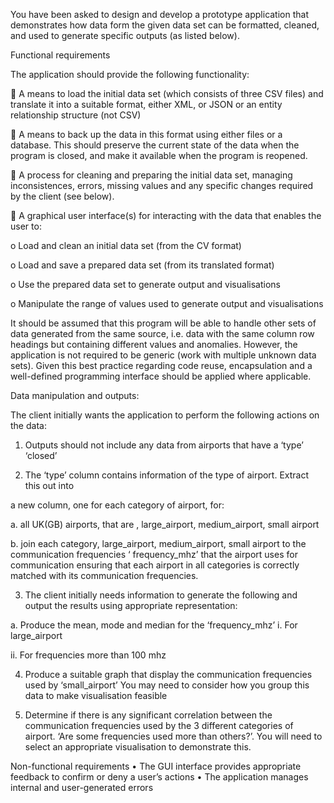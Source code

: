 You have been asked to design and develop a prototype application that demonstrates 
how data form the given data set can be formatted, cleaned, and used to generate 
specific outputs (as listed below).

Functional requirements

The application should provide the following functionality:

 A means to load the initial data set (which consists of three CSV files) and translate it 
into a suitable format, either XML, or JSON or an entity relationship structure (not 
CSV) 

 A means to back up the data in this format using either files or a database. This 
should preserve the current state of the data when the program is closed, and make 
it available when the program is reopened. 

 A process for cleaning and preparing the initial data set, managing inconsistences, 
errors, missing values and any specific changes required by the client (see below).

 A graphical user interface(s) for interacting with the data that enables the user to:

o Load and clean an initial data set (from the CV format)

o Load and save a prepared data set (from its translated format)

o Use the prepared data set to generate output and visualisations

o Manipulate the range of values used to generate output and visualisations

It should be assumed that this program will be able to handle other sets of data 
generated from the same source, i.e. data with the same column row headings but 
containing different values and anomalies. However, the application is not required to be 
generic (work with multiple unknown data sets). Given this best practice regarding code 
reuse, encapsulation and a well-defined programming interface should be applied where 
applicable.

Data manipulation and outputs:

The client initially wants the application to perform the following actions on the data:

1. Outputs should not include any data from airports that have a ‘type’ ‘closed’

2. The ‘type’ column contains information of the type of airport. Extract this out into

a new column, one for each category of airport, for:

a. all UK(GB) airports, that are , large_airport, medium_airport, small 
airport

b. join each category, large_airport, medium_airport, small airport
to the communication frequencies ‘ frequency_mhz’ that the airport uses 
for communication ensuring that each airport in all categories is correctly 
matched with its communication frequencies.

3. The client initially needs information to generate the following and output the 
results using appropriate representation:

a. Produce the mean, mode and median for the ‘frequency_mhz’
i. For large_airport

ii. For frequencies more than 100 mhz

4. Produce a suitable graph that display the communication frequencies used by 
‘small_airport’ You may need to consider how you group this data to make 
visualisation feasible

5. Determine if there is any significant correlation between the communication 
frequencies used by the 3 different categories of airport. ‘Are some frequencies 
used more than others?’. You will need to select an appropriate visualisation to 
demonstrate this.

Non-functional requirements
• The GUI interface provides appropriate feedback to confirm or deny a user’s actions
• The application manages internal and user-generated errors
